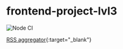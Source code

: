# frontend-project-lvl3
![Node CI](https://github.com/vbuzivskoy/frontend-project-lvl2/workflows/Node%20CI/badge.svg)

[RSS aggregator](https://frontend-project-lvl3-xi.now.sh/){:target="_blank"}
